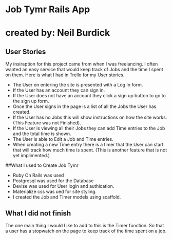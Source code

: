 # Job Tymr Rails App
# created by: Neil Burdick

## User Stories
My insiraption for this project came from when I was freelancing. I often wanted an easy service that would keep track of Jobs and the time I spent on them.
  Here is what I had in Trello for my User stories.
 * The User on entering the site is presented with a Log In form.
 * If the User has an account they can sign in.
 * If the User does not have an account they click a sign up button to go to the sign up form.
 * Once the User signs in the page is a list of all the Jobs the User has created.
 * If the User has no Jobs this will show instructions on how the site works. (This Feature was not Finished).
 * If the User is viewing all their Jobs they can add Time entries to the Job and the total time is shown.
 * The User is able to Edit a Job and Time entries.
 * When creating a new Time entry there is a timer that the User can start that will track how much time is spent. (This is another feature that is not yet implimented.)


 ##What I used to Create Job Tymr
  * Ruby On Rails was used
  * Postgresql was used for the Database
  * Devise was used for User login and authication.
  * Materialize css was ued for site styling.
  * I created the Job and Timer models using scaffold.


## What I did not finish
The one main thing I would Like to add to this is the Timer function. So that a user has a stopwatch on the page to keep track of the time spent on a job.
